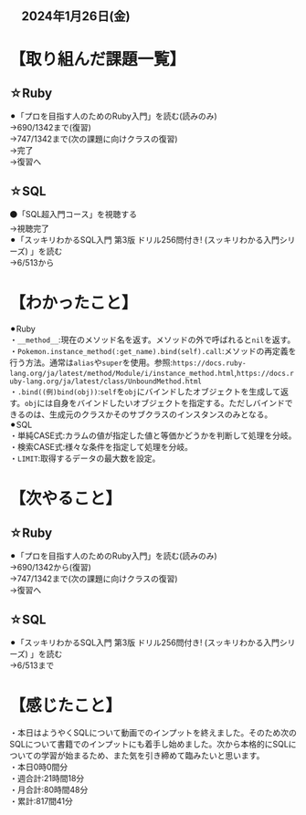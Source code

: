## 　2024年1月26日(金)
# 【取り組んだ課題一覧】
## ☆Ruby
⚫︎「プロを目指す人のためのRuby入門」を読む(読みのみ)<br>
→690/1342まで(復習)<br>
→747/1342まで(次の課題に向けクラスの復習)<br>
→完了<br>
→復習へ<br>
## ☆SQL
⚫「SQL超入門コース」を視聴する<br>
→視聴完了<br>
⚫︎「スッキリわかるSQL入門 第3版 ドリル256問付き! (スッキリわかる入門シリーズ) 」を読む<br>
→6/513から<br>
# 【わかったこと】
⚫︎Ruby<br>
・`__method__`:現在のメソッド名を返す。メソッドの外で呼ばれると`nil`を返す。<br>
・`Pokemon.instance_method(:get_name).bind(self).call`:メソッドの再定義を行う方法。通常は`alias`や`super`を使用。参照:`https://docs.ruby-lang.org/ja/latest/method/Module/i/instance_method.html`,`https://docs.ruby-lang.org/ja/latest/class/UnboundMethod.html`<br>
・`.bind((例)bind(obj))`:`self`を`obj`にバインドしたオブジェクトを生成して返す。`obj`には自身をバインドしたいオブジェクトを指定する。ただしバインドできるのは、生成元のクラスかそのサブクラスのインスタンスのみとなる。<br>
⚫︎SQL<br>
・単純CASE式:カラムの値が指定した値と等価かどうかを判断して処理を分岐。<br>
・検索CASE式:様々な条件を指定して処理を分岐。<br>
・`LIMIT`:取得するデータの最大数を設定。<br>
# 【次やること】
## ☆Ruby
⚫︎「プロを目指す人のためのRuby入門」を読む(読みのみ)<br>
→690/1342から(復習)<br>
→747/1342まで(次の課題に向けクラスの復習)<br>
→復習へ<br>
## ☆SQL
⚫︎「スッキリわかるSQL入門 第3版 ドリル256問付き! (スッキリわかる入門シリーズ) 」を読む<br>
→6/513まで<br>
# 【感じたこと】
・本日はようやくSQLについて動画でのインプットを終えました。そのため次のSQLについて書籍でのインプットにも着手し始めました。次から本格的にSQLについての学習が始まるため、また気を引き締めて臨みたいと思います。<br>
・本日0時0間分<br>
・週合計:21時間18分<br>
・月合計:80時間48分<br>
・累計:817間41分<br>
